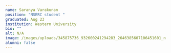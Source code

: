 ```yaml
---
name: Saranya Varakunan
position: "NSERC student "
graduated: Aug 23
institution: Western University
bio: ""
alt: N/A
image: /images/uploads/345875736_932600241294283_2646385607106451601_n.jpg
alumni: false
---
```

